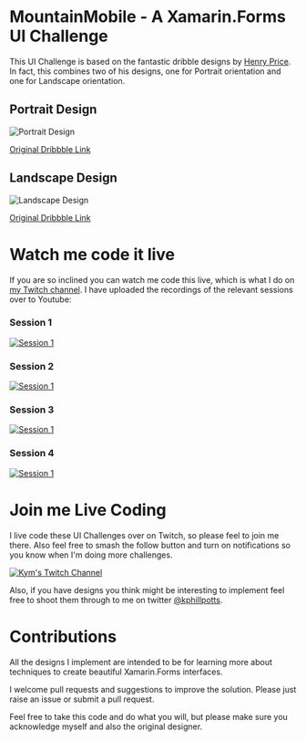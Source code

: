 # MountainMobile - A Xamarin.Forms UI Challenge

This UI Challenge is based on the fantastic dribble designs by [Henry Price](https://dribbble.com/henryjackprice).  In fact, this combines two of his designs, one for Portrait orientation and one for Landscape orientation.

## Portrait Design
![Portrait Design](https://raw.githubusercontent.com/kphillpotts/MountainMobile/master/design/mountain-homepage-mobile.gif)

[Original Dribbble Link](
https://dribbble.com/shots/6727910-Mountain-Mobile-Animation)

## Landscape Design

![Landscape Design](https://raw.githubusercontent.com/kphillpotts/MountainMobile/master/design/mountain-homepage-2.gif)

[Original Dribbble Link](https://dribbble.com/shots/6725886-Mountain-Page-Animation)

# Watch me code it live
If you are so inclined you can watch me code this live, which is what I do on [my Twitch channel](https://twitch.tv/kymphillpotts). I have uploaded the recordings of the relevant sessions over to Youtube:

### Session 1
[![Session 1](https://img.youtube.com/vi/Kne5z4ijJMw/0.jpg)](https://www.youtube.com/watch?v=Kne5z4ijJMw)

### Session 2
[![Session 1](https://img.youtube.com/vi/BLsFvLHcClo/0.jpg)](https://www.youtube.com/watch?v=BLsFvLHcClo)

### Session 3
[![Session 1](https://img.youtube.com/vi/xiJg5NuN8NI/0.jpg)](https://www.youtube.com/watch?v=xiJg5NuN8NI)

### Session 4
[![Session 1](https://img.youtube.com/vi/bR2mZrg0Vjc/0.jpg)](https://www.youtube.com/watch?v=bR2mZrg0Vjc)

# Join me Live Coding
I live code these UI Challenges over on Twitch, so please feel to join me there. Also feel free to smash the follow button and turn on notifications so you know when I'm doing more challenges.

[![Kym's Twitch Channel](https://kymphillpotts.com/assets/images/twitch_banner.png)](https://twitch.tv/kymphillpotts)

Also, if you have designs you think might be interesting to implement feel free to shoot them through to me on twitter [@kphillpotts](https://twitter.com/kphillpotts).

# Contributions
All the designs I implement are intended to be for learning more about techniques to create beautiful Xamarin.Forms interfaces. 

I welcome pull requests and suggestions to improve the solution. Please just raise an issue or submit a pull request.

Feel free to take this code and do what you will, but please make sure you acknowledge myself and also the original designer.
